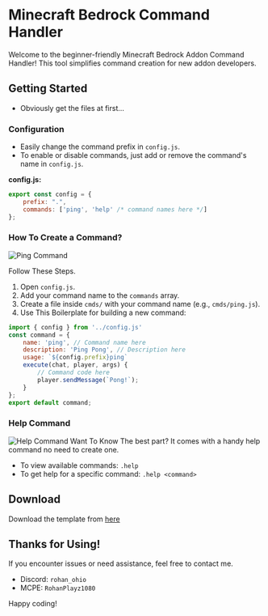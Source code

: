 # Minecraft Bedrock Command Handler

Welcome to the beginner-friendly Minecraft Bedrock Addon Command Handler! This tool simplifies command creation for new addon developers.

## Getting Started
- Obviously get the files at first...
### Configuration

- Easily change the command prefix in `config.js`.
- To enable or disable commands, just add or remove the command's name in `config.js`.

**config.js:**
```javascript
export const config = {
    prefix: ".",
    commands: ['ping', 'help' /* command names here */]
};
```

### How To Create a Command?
![Ping Command](https://cdn.discordapp.com/attachments/1006913737250328627/1196441045408436305/Screenshot_2024_0115_190747_com.mojang.minecraftpe.png?ex=65b7a38e&is=65a52e8e&hm=9bf373ed7bd1060a0f7859f9a9051f83b918b5c8e9cf4b3c4ad18b598d4f41e0&)

Follow These Steps.

1. Open `config.js`.
2. Add your command name to the `commands` array. 
3. Create a file inside `cmds/` with your command name (e.g., `cmds/ping.js`).
4. Use This Boilerplate for building a new command:

```javascript
import { config } from '../config.js'
const command = {
    name: 'ping', // Command name here
    description: 'Ping Pong', // Description here
    usage: `${config.prefix}ping`
    execute(chat, player, args) {
        // Command code here
        player.sendMessage(`Pong!`);
    }
};
export default command;
```

### Help Command
![Help Command](https://cdn.discordapp.com/attachments/1006913737250328627/1196441045068681236/Screenshot_2024_0115_190633_com.mojang.minecraftpe.png?ex=65b7a38d&is=65a52e8d&hm=cc1e9d7b0javascript6a1eb67d4928ee4537a0beaa69a8d671dca234e0f5b17&)
Want To Know The best part? It comes with a handy help command no need to create one.
- To view available commands: `.help`
- To get help for a specific command: `.help <command>`

## Download

Download the template from [here](https://github.com/RohanDaCoder/CommandHandler/releases/download/Handler/CommandHandler.zip)

## Thanks for Using!

If you encounter issues or need assistance, feel free to contact me.

- Discord: `rohan_ohio`
- MCPE: `RohanPlayz1080`

Happy coding!
